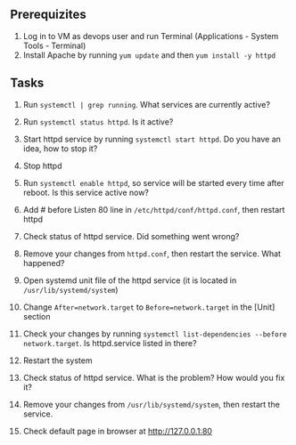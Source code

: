 ## Prerequizites
1. Log in to VM as devops user and run Terminal (Applications - System Tools - Terminal)
2. Install Apache by running `yum update` and then `yum install -y httpd`

## Tasks

1. Run `systemctl | grep running`. What services are currently active?

2. Run `systemctl status httpd`. Is it active?

3. Start httpd service by running `systemctl start httpd`. Do you have an idea, how to stop it?

4. Stop httpd

5. Run `systemctl enable httpd`, so service will be started every time after reboot. Is this service active now?

6. Add # before Listen 80 line in `/etc/httpd/conf/httpd.conf`, then restart httpd

7. Check status of httpd service. Did something went wrong?

8. Remove your changes from `httpd.conf`, then restart the service. What happened?

9. Open systemd unit file of the httpd service (it is located in `/usr/lib/systemd/system`)

10. Change `After=network.target` to  `Before=network.target` in the [Unit] section 

11. Check your changes by running `systemctl list-dependencies --before network.target`. Is httpd.service listed in there?

12. Restart the system

13. Check status of httpd service. What is the problem? How would you fix it?

14. Remove your changes from `/usr/lib/systemd/system`, then restart the service.

15. Check default page in browser at http://127.0.0.1:80

